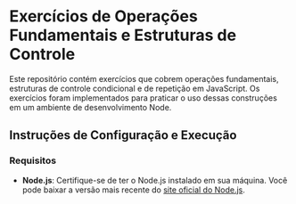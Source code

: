 # Exercícios de Operações Fundamentais e Estruturas de Controle

Este repositório contém exercícios que cobrem operações fundamentais, estruturas de controle condicional e de repetição em JavaScript. Os exercícios foram implementados para praticar o uso dessas construções em um ambiente de desenvolvimento Node.

## Instruções de Configuração e Execução

### Requisitos

- **Node.js**: Certifique-se de ter o Node.js instalado em sua máquina. Você pode baixar a versão mais recente do [site oficial do Node.js](https://nodejs.org/).
